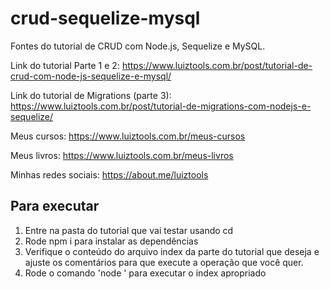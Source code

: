 # crud-sequelize-mysql
Fontes do tutorial de CRUD com Node.js, Sequelize e MySQL.

Link do tutorial Parte 1 e 2: https://www.luiztools.com.br/post/tutorial-de-crud-com-node-js-sequelize-e-mysql/

Link do tutorial de Migrations (parte 3): https://www.luiztools.com.br/post/tutorial-de-migrations-com-nodejs-e-sequelize/

Meus cursos: https://www.luiztools.com.br/meus-cursos

Meus livros: https://www.luiztools.com.br/meus-livros

Minhas redes sociais: https://about.me/luiztools

## Para executar

1. Entre na pasta do tutorial que vai testar usando cd
2. Rode npm i para instalar as dependências
3. Verifique o conteúdo do arquivo index da parte do tutorial que deseja e ajuste os comentários para que execute a operação que você quer.
4. Rode o comando 'node <arquivo>' para executar o index apropriado
